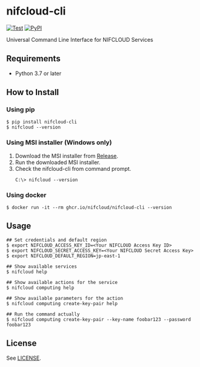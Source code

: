 # nifcloud-cli

[![Test](https://github.com/nifcloud/nifcloud-cli/workflows/Test/badge.svg)](https://github.com/nifcloud/nifcloud-cli/actions?query=workflow%3ATest)
[![PyPI](https://badge.fury.io/py/nifcloud-cli.svg)](https://pypi.org/project/nifcloud-cli)

Universal Command Line Interface for NIFCLOUD Services 

## Requirements

* Python 3.7 or later

## How to Install

### Using pip

```
$ pip install nifcloud-cli
$ nifcloud --version
```

### Using MSI installer (Windows only)

1. Download the MSI installer from [Release](https://github.com/nifcloud/nifcloud-cli/releases).
1. Run the downloaded MSI installer.
1. Check the nifcloud-cli from command prompt.
    ```
    C:\> nifcloud --version
    ```

### Using docker

```
$ docker run -it --rm ghcr.io/nifcloud/nifcloud-cli --version
```

## Usage

```
## Set credentials and default region
$ export NIFCLOUD_ACCESS_KEY_ID=<Your NIFCLOUD Access Key ID>
$ export NIFCLOUD_SECRET_ACCESS_KEY=<Your NIFCLOUD Secret Access Key>
$ export NIFCLOUD_DEFAULT_REGION=jp-east-1

## Show available services
$ nifcloud help

## Show available actions for the service
$ nifcloud computing help

## Show available parameters for the action
$ nifcloud computing create-key-pair help

## Run the command actually
$ nifcloud computing create-key-pair --key-name foobar123 --password foobar123 
```

## License

See [LICENSE](LICENSE).
